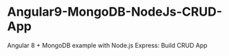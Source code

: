 # Angular9-MongoDB-NodeJs-CRUD-App
Angular 8 + MongoDB example with Node.js Express: Build CRUD App
